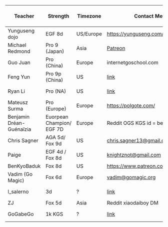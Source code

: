 | Teacher                  | Strength                  | Timezone  | Contact Method                                                                                           | Live Lessons | Simuls | Interactive courses | League | Last Checked Active |   |
|--------------------------|---------------------------|-----------|----------------------------------------------------------------------------------------------------------|--------------|--------|---------------------|--------|---------------------|---|
| Yunguseng dojo           | EGF 8d                    | US/Europe | https://yunguseng.com/                                                                                   | N            | N      | N                   | Y      | 2022-09             |   |
| Michael Redmond          | Pro 9 (Japan)             | Asia      | [Patreon](https://www.patreon.com/MichaelRedmond)                                                        | ?            | Y      | N                   | N      | 2022-09             |   |
| Guo Juan                 | Pro (China)               | Europe    | internetgoschool.com                                                                                     | ?            | ?      | Y                   | ?      | 2022-07             |   |
| Feng Yun                 | Pro 9p (China)            | US        | [link](https://www.fengyungoschool.com/)                                                                 | Y            | ?      | ?                   | N      | 2022-09             |   |
| Ryan Li                  | Pro (NA)                  | US        | [link](https://www.ny-go.org/private-lesson.html)                                                        | Y            | ?      | ?                   | N      | 2022-09             |   |
| Mateusz Surma            | Pro (Europe)              | Europe    | https://polgote.com/                                                                                     | Y ?          | ?      | N                   | ?      | 2022-09             |   |
| Benjamin Dréan-Guénaïzia | Euorpean Champion/ EGF 7D | Europe    | Reddit OGS KGS id = ben0                                                                                 | Y            | Y      | N                   | N      | 2022-09             |   |
| Chris Sagner             | AGA 5d/ Fox 9d            | US        | chris.sagner13@gmail.com or [link](https://www.reddit.com/r/baduk/comments/xclwes/go_lessons_available/) | Y            | ?      | N                   | N      | 2022-09             |   |
| Paige                    | EGF 4d / Fox 8d           | US        | knightznot@gmail.com                                                                                     | Y            | ?      | N                   | N      | 2022-07             |   |
| BenKyoBaduk              | Fox 8d                    | US        | https://www.patreon.com/benkyobaduk                                                                      | Y            | Y      | N                   | Y      | 2022                |   |
| Vadim (Go Magic)         | Fox 6d                    | Europe    | vadim@gomagic.org                                                                                        | Y            | Y      | Y                   | N      | 2022-08             |   |
| l_salerno                | 3d                        | ?         | [link](https://www.reddit.com/r/baduk/comments/t8zhs3/offering_lessons_for_beginner_and_intermediate/)   | Y            | ?      | ?                   | ?      | 2022-08             |   |
| ZJ                       | Fox 5d                    | Asia      | Reddit xiaodaiboy DM                                                                                     | Y            | Y      | N                   | N      | 2022                |   |
| GoGabeGo                 | 1k KGS                    | ?         | [link](https://www.reddit.com/r/baduk/comments/v8p40x/new_streamer_offering_lessons/)                    | Y            | ?      | ?                   | ?      | 2022-06             |   |
